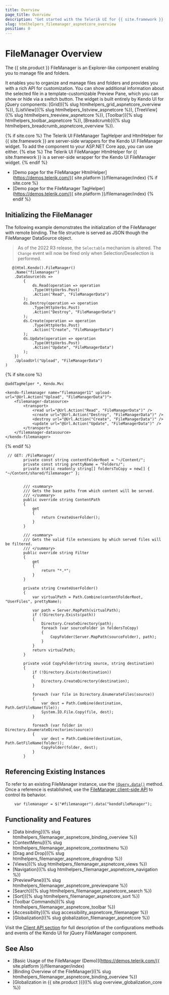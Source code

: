 ```yaml
---
title: Overview
page_title: Overview
description: "Get started with the Telerik UI for {{ site.framework }} FileManager component and learn how to create, initialize, and enable the widget."
slug: htmlhelpers_filemanager_aspnetcore_overview
position: 0
---
```


# FileManager Overview

The {{ site.product }} FileManager is an Explorer-like component enabling you to manage file and folders. 

It enables you to organize and manage files and folders and provides you with a rich API for customization. You can show additional information about the selected file in a template-customizable Preview Pane, which you can show or hide via a switch button. The widget is built entirely by Kendo UI for jQuery components: [Grid]({% slug htmlhelpers_grid_aspnetcore_overview %}), [ListView]({% slug htmlhelpers_listview_aspnetcore %}), [TreeView]({% slug htmlhelpers_treeview_aspnetcore %}), [Toolbar]({% slug htmlhelpers_toolbar_aspnetcore %}), [Breadcrumb]({% slug htmlhelpers_breadcrumb_aspnetcore_overview %}).

{% if site.core %}
The Telerik UI FileManager TagHelper and HtmlHelper for {{ site.framework }} are server-side wrappers for the Kendo UI FileManager widget. To add the component to your ASP.NET Core app, you can use either.
{% else %}
The Telerik UI FileManager HtmlHelper for {{ site.framework }} is a server-side wrapper for the Kendo UI FileManager widget.
{% endif %}


* [Demo page for the FileManager HtmlHelper](https://demos.telerik.com/{{ site.platform }}/filemanager/index)
{% if site.core %}
* [Demo page for the FileManager TagHelper](https://demos.telerik.com/{{ site.platform }}/filemanager/index)
{% endif %}

## Initializing the FileManager

The following example demonstrates the initialization of the FileManager with remote binding. The file structure is served as JSON though the FileManager DataSource object.

> As of the 2022 R3 release, the `Selectable` mechanism is altered. The `Change` event will now be fired only when Selection/Deselection is performed.

```HtmlHelper
   @(Html.Kendo().FileManager()
    .Name("filemanager")
    .DataSource(ds =>
        {
            ds.Read(operation => operation
            .Type(HttpVerbs.Post)
            .Action("Read", "FileManagerData")
        );
        ds.Destroy(operation => operation
            .Type(HttpVerbs.Post)
            .Action("Destroy", "FileManagerData")
        );
        ds.Create(operation => operation
            .Type(HttpVerbs.Post)
            .Action("Create", "FileManagerData")
        );
        ds.Update(operation => operation
            .Type(HttpVerbs.Post)
            .Action("Update", "FileManagerData")
        );
    })
    .UploadUrl("Upload", "FileManagerData")   
)
```
{% if site.core %}
```TagHelper
@addTagHelper *, Kendo.Mvc

<kendo-filemanager name="filemanager11" upload-url="@Url.Action("Upload", "FileManagerData")">
    <filemanager-datasource>
        <transport>
            <read url="@Url.Action("Read", "FileManagerData")" />
            <create url="@Url.Action("Destroy", "FileManagerData")" />
            <destroy url="@Url.Action("Create", "FileManagerData")" />
            <update url="@Url.Action("Update", "FileManagerData")" />
        </transport>
    </filemanager-datasource>
</kendo-filemanager>
```
{% endif %}
```Controller
 // GET: /FileManager/
        private const string contentFolderRoot = "~/Content/";
        private const string prettyName = "Folders/";
        private static readonly string[] foldersToCopy = new[] { "~/Content/shared/filemanager" };


        /// <summary>
        /// Gets the base paths from which content will be served.
        /// </summary>
        public override string ContentPath
        {
            get
            {
                return CreateUserFolder();
            }
        }

        /// <summary>
        /// Gets the valid file extensions by which served files will be filtered.
        /// </summary>
        public override string Filter
        {
            get
            {
                return "*.*";
            }
        }

        private string CreateUserFolder()
        {
            var virtualPath = Path.Combine(contentFolderRoot, "UserFiles", prettyName);

            var path = Server.MapPath(virtualPath);
            if (!Directory.Exists(path))
            {
                Directory.CreateDirectory(path);
                foreach (var sourceFolder in foldersToCopy)
                {
                    CopyFolder(Server.MapPath(sourceFolder), path);
                }
            }
            return virtualPath;
        }

        private void CopyFolder(string source, string destination)
        {
            if (!Directory.Exists(destination))
            {
                Directory.CreateDirectory(destination);
            }

            foreach (var file in Directory.EnumerateFiles(source))
            {
                var dest = Path.Combine(destination, Path.GetFileName(file));
                System.IO.File.Copy(file, dest);
            }

            foreach (var folder in Directory.EnumerateDirectories(source))
            {
                var dest = Path.Combine(destination, Path.GetFileName(folder));
                CopyFolder(folder, dest);
            }
        }
```
## Referencing Existing Instances

To refer to an existing FileManager instance, use the [`jQuery.data()`](https://api.jquery.com/jQuery.data/) method. Once a reference is established, use the [FileManager client-side API](https://docs.telerik.com/kendo-ui/api/javascript/ui/filemanager#methods) to control its behavior.

        var filemanager = $("#filemanager").data("kendoFileManager");

## Functionality and Features

* [Data binding]({% slug htmlhelpers_filemanager_aspnetcore_binding_overview %})
* [ContextMenu]({% slug htmlhelpers_filemanager_aspnetcore_contextmenu %})
* [Drag and Drop]({% slug htmlhelpers_filemanager_aspnetcore_dragndrop %})
* [Views]({% slug htmlhelpers_filemanager_aspnetcore_views %})
* [Navigation]({% slug htmlhelpers_filemanager_aspnetcore_navigation %})
* [PreviewPane]({% slug htmlhelpers_filemanager_aspnetcore_previewpane %})
* [Search]({% slug htmlhelpers_filemanager_aspnetcore_search %})
* [Sort]({% slug htmlhelpers_filemanager_aspnetcore_sort %})
* [Toolbar Commands]({% slug htmlhelpers_filemanager_aspnetcore_toolbar %})
* [Accessibility]({% slug accessibility_aspnetcore_filemanager %})
* [Globalization]({% slug globalization_filemanager_aspnetcore %})

Visit the [Client API section](https://docs.telerik.com/kendo-ui/api/javascript/ui/filemanager) for full description of the configurations methods and events of the Kendo UI for jQuery FileManager component.

## See Also

* [Basic Usage of the FileManager (Demo)](https://demos.telerik.com/{{ site.platform }}/filemanager/index)
* [Binding Overview of the FileManager]({% slug htmlhelpers_filemanager_aspnetcore_binding_overview %})
* [Globalization in {{ site.product }}]({% slug overview_globalization_core %})
